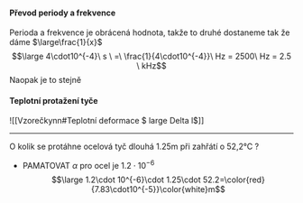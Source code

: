 #### Převod periody a frekvence
Perioda a frekvence je obrácená hodnota, takže to druhé dostaneme tak že dáme $\large\frac{1}{x}$ $$\large 4\cdot10^{-4}\ s \ =\  \frac{1}{4\cdot10^{-4}}\ Hz = 2500\ Hz = 2.5 \ kHz$$
Naopak je to stejně

#### Teplotní protažení tyče
![[Vzorečkynn#Teplotní deformace $ large Delta l$]]

---
O kolik se protáhne ocelová tyč dlouhá 1.25m při zahřátí o 52,2°C ?
- PAMATOVAT $\alpha$ pro ocel je $1.2\cdot 10^{-6}$
$$\large 1.2\cdot 10^{-6}\cdot 1.25\cdot 52.2=\color{red}{7.83\cdot10^{-5}}\color{white}m$$
$$$$
